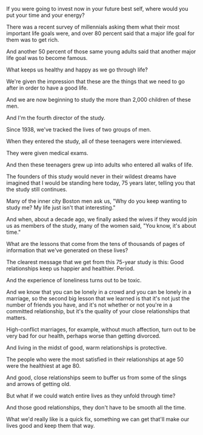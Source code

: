 If you were going to invest now in your future best self, where would you put your time and your energy?

There was a recent survey of millennials asking them what their most important life goals were, and over 80 percent said that a major life goal for them was to get rich.

And another 50 percent of those same young adults said that another major life goal was to become famous.

What keeps us healthy and happy as we go through life?

We're given the impression that these are the things that we need to go after in order to have a good life.

And we are now beginning to study the more than 2,000 children of these men.

And I'm the fourth director of the study.

Since 1938, we've tracked the lives of two groups of men.

When they entered the study, all of these teenagers were interviewed.

They were given medical exams.

And then these teenagers grew up into adults who entered all walks of life.

The founders of this study would never in their wildest dreams have imagined that I would be standing here today, 75 years later, telling you that the study still continues.

Many of the inner city Boston men ask us, "Why do you keep wanting to study me? My life just isn't that interesting."

And when, about a decade ago, we finally asked the wives if they would join us as members of the study, many of the women said, "You know, it's about time."

What are the lessons that come from the tens of thousands of pages of information that we've generated on these lives?

The clearest message that we get from this 75-year study is this: Good relationships keep us happier and healthier. Period.

And the experience of loneliness turns out to be toxic.

And we know that you can be lonely in a crowd and you can be lonely in a marriage, so the second big lesson that we learned is that it's not just the number of friends you have, and it's not whether or not you're in a committed relationship, but it's the quality of your close relationships that matters.

High-conflict marriages, for example, without much affection, turn out to be very bad for our health, perhaps worse than getting divorced.

And living in the midst of good, warm relationships is protective.

The people who were the most satisfied in their relationships at age 50 were the healthiest at age 80.

And good, close relationships seem to buffer us from some of the slings and arrows of getting old.

But what if we could watch entire lives as they unfold through time?

And those good relationships, they don't have to be smooth all the time.

What we'd really like is a quick fix, something we can get that'll make our lives good and keep them that way.
